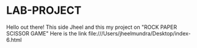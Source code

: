 # LAB-PROJECT
Hello out there!
This side Jheel and this my project on "ROCK PAPER SCISSOR GAME" 
Here is the link 
file:///Users/jheelmundra/Desktop/index-6.html
